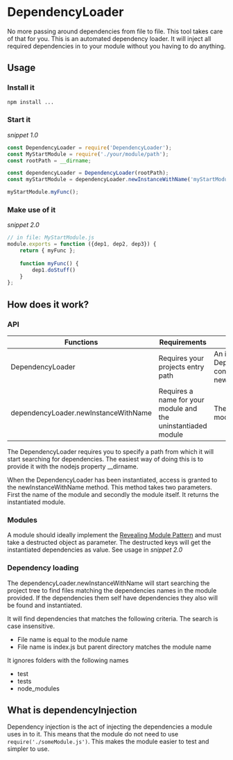 # DependencyLoader
No more passing around dependencies from file to file. This tool takes care of that for you.
This is an automated dependency loader. It will inject all required dependencies in to your module without
you having to do anything.
## Usage

### Install it
 ```bash
 npm install ...
 ```
 
 ### Start it
 _snippet 1.0_ 
 ```javascript
 const DependencyLoader = require('DependencyLoader');
 const MyStartModule = require('./your/module/path');
 const rootPath = __dirname;
 
 const dependencyLoader = DependencyLoader(rootPath);
 const myStartModule = dependencyLoader.newInstanceWithName('myStartModule', MyStartModule );
 
 myStartModule.myFunc();
 ```
 
 ### Make use of it
 _snippet 2.0_
 ```javascript
 // in file: MyStartModule.js
 module.exports = function ({dep1, dep2, dep3}) {
     return { myFunc };
     
     function myFunc() {
         dep1.doStuff()
     }
 };
 ```

## How does it work?
### API 
| Functions                            | Requirements                                                  | Returns
| ------------------------------------ | ------------------------------------------------------------- | -------------------------------------------------------------------------------|
| DependencyLoader                     | Requires your projects entry path                             | An instance of the DependencyLoader containing the method newInstanceWithName  |
| dependencyLoader.newInstanceWithName | Requires a name for your module and the uninstantiaded module | The instantiated module                                                        |

The DependencyLoader requires you to specify a path from which it will start searching for dependencies.
The easiest way of doing this is to provide it with the nodejs property __dirname.

When the DependencyLoader has been instantiated, access is granted to the newInstanceWithName method.
This method takes two parameters. First the name of the module and secondly the module itself. It returns the 
instantiated module.

### Modules
A module should ideally implement the [Revealing Module Pattern](https://www.oreilly.com/library/view/learning-javascript-design/9781449334840/ch09s03.html)
and must take a destructed object as parameter. The destructed keys will get the instantiated dependencies as value. See usage
in _snippet 2.0_

### Dependency loading
The dependencyLoader.newInstanceWithName will start searching the project tree to find files matching the dependencies
names in the module provided. If the dependencies them self have dependencies they also will be found and instantiated.

It will find dependencies that matches the following criteria. The search is case insensitive.
- File name is equal to the module name
- File name is index.js but parent directory matches the module name  

It ignores folders with the following names
- test
- tests
- node_modules
 
## What is dependencyInjection
Dependency injection is the act of injecting the dependencies a module uses in to it. This means that the module do not
need to use `require('./someModule.js')`. This makes the module easier to test and simpler to use.